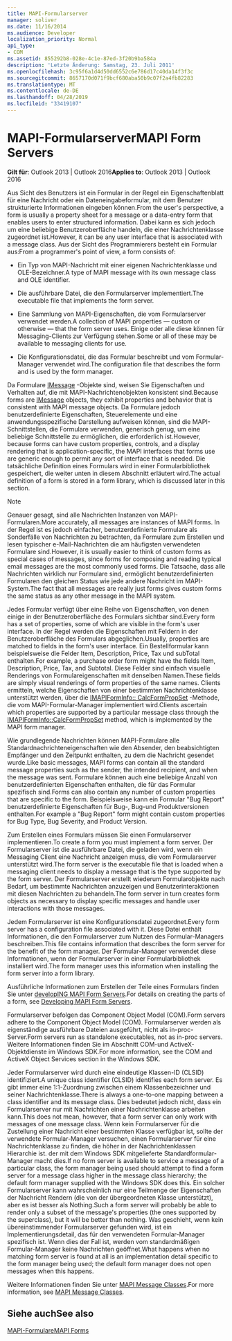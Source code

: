 ```yaml
---
title: MAPI-Formularserver
manager: soliver
ms.date: 11/16/2014
ms.audience: Developer
localization_priority: Normal
api_type:
- COM
ms.assetid: 855292b8-028e-4c1e-87ed-3f20b9ba584a
description: 'Letzte Änderung: Samstag, 23. Juli 2011'
ms.openlocfilehash: 3c95f6a1d4d50dd6552c6e786d17c40da14f3f3c
ms.sourcegitcommit: 8657170d071f9bcf680aba50b9c07f2a4fb82283
ms.translationtype: MT
ms.contentlocale: de-DE
ms.lasthandoff: 04/28/2019
ms.locfileid: "33419107"
---
```

# <a name="mapi-form-servers"></a><span data-ttu-id="7a6af-103">MAPI-Formularserver</span><span class="sxs-lookup"><span data-stu-id="7a6af-103">MAPI Form Servers</span></span>

  
  
<span data-ttu-id="7a6af-104">**Gilt für**: Outlook 2013 | Outlook 2016</span><span class="sxs-lookup"><span data-stu-id="7a6af-104">**Applies to**: Outlook 2013 | Outlook 2016</span></span> 
  
<span data-ttu-id="7a6af-105">Aus Sicht des Benutzers ist ein Formular in der Regel ein Eigenschaftenblatt für eine Nachricht oder ein Dateneingabeformular, mit dem Benutzer strukturierte Informationen eingeben können.</span><span class="sxs-lookup"><span data-stu-id="7a6af-105">From the user's perspective, a form is usually a property sheet for a message or a data-entry form that enables users to enter structured information.</span></span> <span data-ttu-id="7a6af-106">Dabei kann es sich jedoch um eine beliebige Benutzeroberfläche handeln, die einer Nachrichtenklasse zugeordnet ist.</span><span class="sxs-lookup"><span data-stu-id="7a6af-106">However, it can be any user interface that is associated with a message class.</span></span> <span data-ttu-id="7a6af-107">Aus der Sicht des Programmierers besteht ein Formular aus:</span><span class="sxs-lookup"><span data-stu-id="7a6af-107">From a programmer's point of view, a form consists of:</span></span>
  
- <span data-ttu-id="7a6af-108">Ein Typ von MAPI-Nachricht mit einer eigenen Nachrichtenklasse und OLE-Bezeichner.</span><span class="sxs-lookup"><span data-stu-id="7a6af-108">A type of MAPI message with its own message class and OLE identifier.</span></span>
    
- <span data-ttu-id="7a6af-109">Die ausführbare Datei, die den Formularserver implementiert.</span><span class="sxs-lookup"><span data-stu-id="7a6af-109">The executable file that implements the form server.</span></span>
    
- <span data-ttu-id="7a6af-110">Eine Sammlung von MAPI-Eigenschaften, die vom Formularserver verwendet werden.</span><span class="sxs-lookup"><span data-stu-id="7a6af-110">A collection of MAPI properties — custom or otherwise — that the form server uses.</span></span> <span data-ttu-id="7a6af-111">Einige oder alle diese können für Messaging-Clients zur Verfügung stehen.</span><span class="sxs-lookup"><span data-stu-id="7a6af-111">Some or all of these may be available to messaging clients for use.</span></span>
    
- <span data-ttu-id="7a6af-112">Die Konfigurationsdatei, die das Formular beschreibt und vom Formular-Manager verwendet wird.</span><span class="sxs-lookup"><span data-stu-id="7a6af-112">The configuration file that describes the form and is used by the form manager.</span></span>
    
<span data-ttu-id="7a6af-113">Da Formulare [IMessage](imessageimapiprop.md) -Objekte sind, weisen Sie Eigenschaften und Verhalten auf, die mit MAPI-Nachrichtenobjekten konsistent sind.</span><span class="sxs-lookup"><span data-stu-id="7a6af-113">Because forms are [IMessage](imessageimapiprop.md) objects, they exhibit properties and behavior that is consistent with MAPI message objects.</span></span> <span data-ttu-id="7a6af-114">Da Formulare jedoch benutzerdefinierte Eigenschaften, Steuerelemente und eine anwendungsspezifische Darstellung aufweisen können, sind die MAPI-Schnittstellen, die Formulare verwenden, generisch genug, um eine beliebige Schnittstelle zu ermöglichen, die erforderlich ist.</span><span class="sxs-lookup"><span data-stu-id="7a6af-114">However, because forms can have custom properties, controls, and a display rendering that is application-specific, the MAPI interfaces that forms use are generic enough to permit any sort of interface that is needed.</span></span> <span data-ttu-id="7a6af-115">Die tatsächliche Definition eines Formulars wird in einer Formularbibliothek gespeichert, die weiter unten in diesem Abschnitt erläutert wird.</span><span class="sxs-lookup"><span data-stu-id="7a6af-115">The actual definition of a form is stored in a form library, which is discussed later in this section.</span></span> 
  
> [!NOTE]
> <span data-ttu-id="7a6af-116">Genauer gesagt, sind alle Nachrichten Instanzen von MAPI-Formularen.</span><span class="sxs-lookup"><span data-stu-id="7a6af-116">More accurately, all messages are instances of MAPI forms.</span></span> <span data-ttu-id="7a6af-117">In der Regel ist es jedoch einfacher, benutzerdefinierte Formulare als Sonderfälle von Nachrichten zu betrachten, da Formulare zum Erstellen und lesen typischer e-Mail-Nachrichten die am häufigsten verwendeten Formulare sind.</span><span class="sxs-lookup"><span data-stu-id="7a6af-117">However, it is usually easier to think of custom forms as special cases of messages, since forms for composing and reading typical email messages are the most commonly used forms.</span></span> <span data-ttu-id="7a6af-118">Die Tatsache, dass alle Nachrichten wirklich nur Formulare sind, ermöglicht benutzerdefinierten Formularen den gleichen Status wie jede andere Nachricht im MAPI-System.</span><span class="sxs-lookup"><span data-stu-id="7a6af-118">The fact that all messages are really just forms gives custom forms the same status as any other message in the MAPI system.</span></span> 
  
<span data-ttu-id="7a6af-119">Jedes Formular verfügt über eine Reihe von Eigenschaften, von denen einige in der Benutzeroberfläche des Formulars sichtbar sind.</span><span class="sxs-lookup"><span data-stu-id="7a6af-119">Every form has a set of properties, some of which are visible in the form's user interface.</span></span> <span data-ttu-id="7a6af-120">In der Regel werden die Eigenschaften mit Feldern in der Benutzeroberfläche des Formulars abgeglichen.</span><span class="sxs-lookup"><span data-stu-id="7a6af-120">Usually, properties are matched to fields in the form's user interface.</span></span> <span data-ttu-id="7a6af-121">Ein Bestellformular kann beispielsweise die Felder Item, Description, Price, Tax und subTotal enthalten.</span><span class="sxs-lookup"><span data-stu-id="7a6af-121">For example, a purchase order form might have the fields Item, Description, Price, Tax, and Subtotal.</span></span> <span data-ttu-id="7a6af-122">Diese Felder sind einfach visuelle Renderings von Formulareigenschaften mit denselben Namen.</span><span class="sxs-lookup"><span data-stu-id="7a6af-122">These fields are simply visual renderings of form properties of the same names.</span></span> <span data-ttu-id="7a6af-123">Clients ermitteln, welche Eigenschaften von einer bestimmten Nachrichtenklasse unterstützt werden, über die [IMAPIFormInfo:: CalcFormPropSet](imapiforminfo-calcformpropset.md) -Methode, die vom MAPI-Formular-Manager implementiert wird.</span><span class="sxs-lookup"><span data-stu-id="7a6af-123">Clients ascertain which properties are supported by a particular message class through the [IMAPIFormInfo::CalcFormPropSet](imapiforminfo-calcformpropset.md) method, which is implemented by the MAPI form manager.</span></span> 
  
<span data-ttu-id="7a6af-124">Wie grundlegende Nachrichten können MAPI-Formulare alle Standardnachrichteneigenschaften wie den Absender, den beabsichtigten Empfänger und den Zeitpunkt enthalten, zu dem die Nachricht gesendet wurde.</span><span class="sxs-lookup"><span data-stu-id="7a6af-124">Like basic messages, MAPI forms can contain all the standard message properties such as the sender, the intended recipient, and when the message was sent.</span></span> <span data-ttu-id="7a6af-125">Formulare können auch eine beliebige Anzahl von benutzerdefinierten Eigenschaften enthalten, die für das Formular spezifisch sind.</span><span class="sxs-lookup"><span data-stu-id="7a6af-125">Forms can also contain any number of custom properties that are specific to the form.</span></span> <span data-ttu-id="7a6af-126">Beispielsweise kann ein Formular "Bug Report" benutzerdefinierte Eigenschaften für Bug-, Bug-und Produktversionen enthalten.</span><span class="sxs-lookup"><span data-stu-id="7a6af-126">For example a "Bug Report" form might contain custom properties for Bug Type, Bug Severity, and Product Version.</span></span>
  
<span data-ttu-id="7a6af-127">Zum Erstellen eines Formulars müssen Sie einen Formularserver implementieren.</span><span class="sxs-lookup"><span data-stu-id="7a6af-127">To create a form you must implement a form server.</span></span> <span data-ttu-id="7a6af-128">Der Formularserver ist die ausführbare Datei, die geladen wird, wenn ein Messaging Client eine Nachricht anzeigen muss, die vom Formularserver unterstützt wird.</span><span class="sxs-lookup"><span data-stu-id="7a6af-128">The form server is the executable file that is loaded when a messaging client needs to display a message that is the type supported by the form server.</span></span> <span data-ttu-id="7a6af-129">Der Formularserver erstellt wiederum Formularobjekte nach Bedarf, um bestimmte Nachrichten anzuzeigen und Benutzerinteraktionen mit diesen Nachrichten zu behandeln.</span><span class="sxs-lookup"><span data-stu-id="7a6af-129">The form server in turn creates form objects as necessary to display specific messages and handle user interactions with those messages.</span></span>
  
<span data-ttu-id="7a6af-130">Jedem Formularserver ist eine Konfigurationsdatei zugeordnet.</span><span class="sxs-lookup"><span data-stu-id="7a6af-130">Every form server has a configuration file associated with it.</span></span> <span data-ttu-id="7a6af-131">Diese Datei enthält Informationen, die den Formularserver zum Nutzen des Formular-Managers beschreiben.</span><span class="sxs-lookup"><span data-stu-id="7a6af-131">This file contains information that describes the form server for the benefit of the form manager.</span></span> <span data-ttu-id="7a6af-132">Der Formular-Manager verwendet diese Informationen, wenn der Formularserver in einer Formularbibliothek installiert wird.</span><span class="sxs-lookup"><span data-stu-id="7a6af-132">The form manager uses this information when installing the form server into a form library.</span></span>
  
<span data-ttu-id="7a6af-133">Ausführliche Informationen zum Erstellen der Teile eines Formulars finden Sie unter [developING MAPI Form Servers](developing-mapi-form-servers.md).</span><span class="sxs-lookup"><span data-stu-id="7a6af-133">For details on creating the parts of a form, see [Developing MAPI Form Servers](developing-mapi-form-servers.md).</span></span>
  
<span data-ttu-id="7a6af-134">Formularserver befolgen das Component Object Model (COM).</span><span class="sxs-lookup"><span data-stu-id="7a6af-134">Form servers adhere to the Component Object Model (COM).</span></span> <span data-ttu-id="7a6af-135">Formularserver werden als eigenständige ausführbare Dateien ausgeführt, nicht als in-proc-Server.</span><span class="sxs-lookup"><span data-stu-id="7a6af-135">Form servers run as standalone executables, not as in-proc servers.</span></span> <span data-ttu-id="7a6af-136">Weitere Informationen finden Sie im Abschnitt COM-und ActiveX-Objektdienste im Windows SDK.</span><span class="sxs-lookup"><span data-stu-id="7a6af-136">For more information, see the COM and ActiveX Object Services section in the Windows SDK.</span></span>
  
<span data-ttu-id="7a6af-137">Jeder Formularserver wird durch eine eindeutige Klassen-ID (CLSID) identifiziert.</span><span class="sxs-lookup"><span data-stu-id="7a6af-137">A unique class identifier (CLSID) identifies each form server.</span></span> <span data-ttu-id="7a6af-138">Es gibt immer eine 1:1-Zuordnung zwischen einem Klassenbezeichner und seiner Nachrichtenklasse.</span><span class="sxs-lookup"><span data-stu-id="7a6af-138">There is always a one-to-one mapping between a class identifier and its message class.</span></span> <span data-ttu-id="7a6af-139">Dies bedeutet jedoch nicht, dass ein Formularserver nur mit Nachrichten einer Nachrichtenklasse arbeiten kann.</span><span class="sxs-lookup"><span data-stu-id="7a6af-139">This does not mean, however, that a form server can only work with messages of one message class.</span></span> <span data-ttu-id="7a6af-140">Wenn kein Formularserver für die Zustellung einer Nachricht einer bestimmten Klasse verfügbar ist, sollte der verwendete Formular-Manager versuchen, einen Formularserver für eine Nachrichtenklasse zu finden, die höher in der Nachrichtenklassen Hierarchie ist. der mit dem Windows SDK mitgelieferte Standardformular-Manager macht dies.</span><span class="sxs-lookup"><span data-stu-id="7a6af-140">If no form server is available to service a message of a particular class, the form manager being used should attempt to find a form server for a message class higher in the message class hierarchy; the default form manager supplied with the Windows SDK does this.</span></span> <span data-ttu-id="7a6af-141">Ein solcher Formularserver kann wahrscheinlich nur eine Teilmenge der Eigenschaften der Nachricht Rendern (die von der übergeordneten Klasse unterstützt), aber es ist besser als Nothing.</span><span class="sxs-lookup"><span data-stu-id="7a6af-141">Such a form server will probably be able to render only a subset of the message's properties (the ones supported by the superclass), but it will be better than nothing.</span></span> <span data-ttu-id="7a6af-142">Was geschieht, wenn kein übereinstimmender Formularserver gefunden wird, ist ein Implementierungsdetail, das für den verwendeten Formular-Manager spezifisch ist. Wenn dies der Fall ist, werden vom standardmäßigen Formular-Manager keine Nachrichten geöffnet.</span><span class="sxs-lookup"><span data-stu-id="7a6af-142">What happens when no matching form server is found at all is an implementation detail specific to the form manager being used; the default form manager does not open messages when this happens.</span></span>
  
<span data-ttu-id="7a6af-143">Weitere Informationen finden Sie unter [MAPI Message Classes](mapi-message-classes.md).</span><span class="sxs-lookup"><span data-stu-id="7a6af-143">For more information, see [MAPI Message Classes](mapi-message-classes.md).</span></span>
  
## <a name="see-also"></a><span data-ttu-id="7a6af-144">Siehe auch</span><span class="sxs-lookup"><span data-stu-id="7a6af-144">See also</span></span>



[<span data-ttu-id="7a6af-145">MAPI-Formulare</span><span class="sxs-lookup"><span data-stu-id="7a6af-145">MAPI Forms</span></span>](mapi-forms.md)

